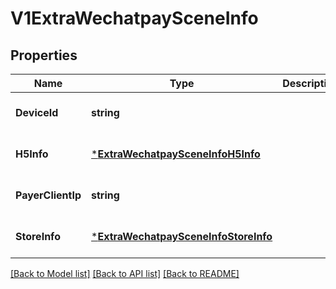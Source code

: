 # V1ExtraWechatpaySceneInfo

## Properties
Name | Type | Description | Notes
------------ | ------------- | ------------- | -------------
**DeviceId** | **string** |  | [optional] [default to null]
**H5Info** | [***ExtraWechatpaySceneInfoH5Info**](ExtraWechatpaySceneInfoH5Info.md) |  | [optional] [default to null]
**PayerClientIp** | **string** |  | [optional] [default to null]
**StoreInfo** | [***ExtraWechatpaySceneInfoStoreInfo**](ExtraWechatpaySceneInfoStoreInfo.md) |  | [optional] [default to null]

[[Back to Model list]](../README.md#documentation-for-models) [[Back to API list]](../README.md#documentation-for-api-endpoints) [[Back to README]](../README.md)


